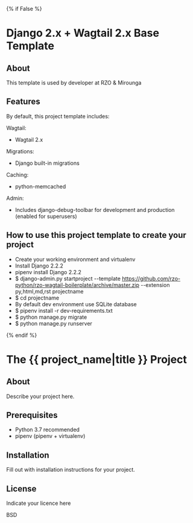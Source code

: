 {% if False %}
# Django 2.x + Wagtail 2.x Base Template #

## About ##

This template is used by developer at RZO & Mirounga

## Features ##

By default, this project template includes:

Wagtail:

- Wagtail 2.x

Migrations:

- Django built-in migrations

Caching:

- python-memcached

Admin:

- Includes django-debug-toolbar for development and production (enabled for superusers)

## How to use this project template to create your project ##

- Create your working environment and virtualenv
- Install Django 2.2.2
- pipenv install Django 2.2.2
- $ django-admin.py startproject --template https://github.com/rzo-python/rzo-wagtail-boilerplate/archive/master.zip --extension py,html,md,rst projectname
- $ cd projectname
- By default dev environment use SQLite database
- $ pipenv install -r dev-requirements.txt
- $ python manage.py migrate
- $ python manage.py runserver

{% endif %}
# The {{ project_name|title }} Project #

## About ##

Describe your project here.

## Prerequisites ##

- Python 3.7 recommended
- pipenv (pipenv + virtualenv)

## Installation ##

Fill out with installation instructions for your project.


License
-------

Indicate your licence here

BSD